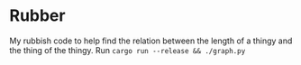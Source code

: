# Rubber

My rubbish code to help find the relation between the length of a thingy and the thing of the thingy.
Run `cargo run --release && ./graph.py`
